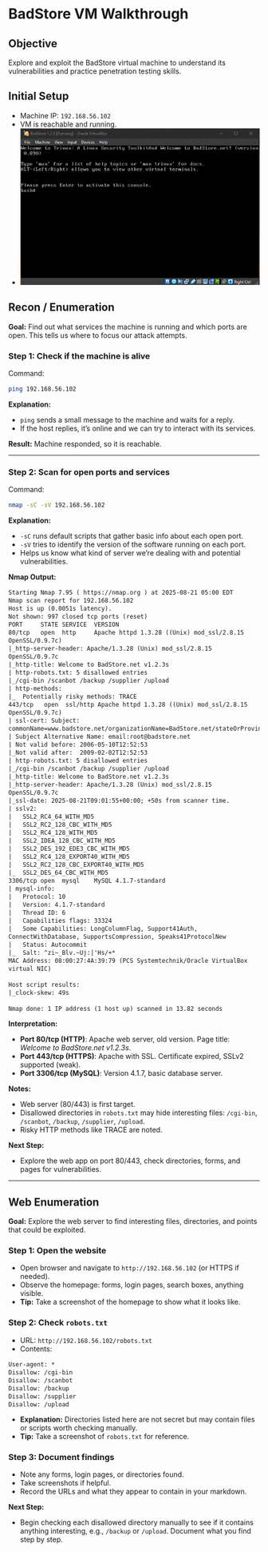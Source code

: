 # BadStore VM Walkthrough

## Objective

Explore and exploit the BadStore virtual machine to understand its vulnerabilities and practice penetration testing skills.

## Initial Setup

* Machine IP: `192.168.56.102`
* VM is reachable and running.
* ![BadStore VM Setup](screenshots/badstore1.png)


## Recon / Enumeration

**Goal:** Find out what services the machine is running and which ports are open. This tells us where to focus our attack attempts.

### Step 1: Check if the machine is alive

Command:

```bash
ping 192.168.56.102
```

**Explanation:**

* `ping` sends a small message to the machine and waits for a reply.
* If the host replies, it’s online and we can try to interact with its services.

**Result:** Machine responded, so it is reachable.

---

### Step 2: Scan for open ports and services

Command:

```bash
nmap -sC -sV 192.168.56.102
```

**Explanation:**

* `-sC` runs default scripts that gather basic info about each open port.
* `-sV` tries to identify the version of the software running on each port.
* Helps us know what kind of server we’re dealing with and potential vulnerabilities.

**Nmap Output:**

```
Starting Nmap 7.95 ( https://nmap.org ) at 2025-08-21 05:00 EDT
Nmap scan report for 192.168.56.102
Host is up (0.0051s latency).
Not shown: 997 closed tcp ports (reset)
PORT     STATE SERVICE  VERSION
80/tcp   open  http     Apache httpd 1.3.28 ((Unix) mod_ssl/2.8.15 OpenSSL/0.9.7c)
|_http-server-header: Apache/1.3.28 (Unix) mod_ssl/2.8.15 OpenSSL/0.9.7c
|_http-title: Welcome to BadStore.net v1.2.3s
| http-robots.txt: 5 disallowed entries 
|_/cgi-bin /scanbot /backup /supplier /upload
| http-methods: 
|_  Potentially risky methods: TRACE
443/tcp   open  ssl/http Apache httpd 1.3.28 ((Unix) mod_ssl/2.8.15 OpenSSL/0.9.7c)
| ssl-cert: Subject: commonName=www.badstore.net/organizationName=BadStore.net/stateOrProvinceName=Illinois/countryName=US
| Subject Alternative Name: email:root@badstore.net
| Not valid before: 2006-05-10T12:52:53
|_Not valid after:  2009-02-02T12:52:53
| http-robots.txt: 5 disallowed entries 
|_/cgi-bin /scanbot /backup /supplier /upload
|_http-title: Welcome to BadStore.net v1.2.3s
|_http-server-header: Apache/1.3.28 (Unix) mod_ssl/2.8.15 OpenSSL/0.9.7c
|_ssl-date: 2025-08-21T09:01:55+00:00; +50s from scanner time.
| sslv2: 
|   SSL2_RC4_64_WITH_MD5
|   SSL2_RC2_128_CBC_WITH_MD5
|   SSL2_RC4_128_WITH_MD5
|   SSL2_IDEA_128_CBC_WITH_MD5
|   SSL2_DES_192_EDE3_CBC_WITH_MD5
|   SSL2_RC4_128_EXPORT40_WITH_MD5
|   SSL2_RC2_128_CBC_EXPORT40_WITH_MD5
|_  SSL2_DES_64_CBC_WITH_MD5
3306/tcp open  mysql    MySQL 4.1.7-standard
| mysql-info: 
|   Protocol: 10
|   Version: 4.1.7-standard
|   Thread ID: 6
|   Capabilities flags: 33324
|   Some Capabilities: LongColumnFlag, Support41Auth, ConnectWithDatabase, SupportsCompression, Speaks41ProtocolNew
|   Status: Autocommit
|_  Salt: ^zi~_Blv.~Uj:|'Hs/+*
MAC Address: 08:00:27:4A:39:79 (PCS Systemtechnik/Oracle VirtualBox virtual NIC)

Host script results:
|_clock-skew: 49s

Nmap done: 1 IP address (1 host up) scanned in 13.82 seconds
```

**Interpretation:**

* **Port 80/tcp (HTTP)**: Apache web server, old version. Page title: *Welcome to BadStore.net v1.2.3s*.
* **Port 443/tcp (HTTPS)**: Apache with SSL. Certificate expired, SSLv2 supported (weak).
* **Port 3306/tcp (MySQL)**: Version 4.1.7, basic database server.

**Notes:**

* Web server (80/443) is first target.
* Disallowed directories in `robots.txt` may hide interesting files: `/cgi-bin`, `/scanbot`, `/backup`, `/supplier`, `/upload`.
* Risky HTTP methods like TRACE are noted.

**Next Step:**

* Explore the web app on port 80/443, check directories, forms, and pages for vulnerabilities.

---

## Web Enumeration

**Goal:** Explore the web server to find interesting files, directories, and points that could be exploited.

### Step 1: Open the website

* Open browser and navigate to `http://192.168.56.102` (or HTTPS if needed).
* Observe the homepage: forms, login pages, search boxes, anything visible.
* **Tip:** Take a screenshot of the homepage to show what it looks like.

### Step 2: Check `robots.txt`

* URL: `http://192.168.56.102/robots.txt`
* Contents:

```
User-agent: *
Disallow: /cgi-bin
Disallow: /scanbot
Disallow: /backup
Disallow: /supplier
Disallow: /upload
```

* **Explanation:** Directories listed here are not secret but may contain files or scripts worth checking manually.
* **Tip:** Take a screenshot of `robots.txt` for reference.

### Step 3: Document findings

* Note any forms, login pages, or directories found.
* Take screenshots if helpful.
* Record the URLs and what they appear to contain in your markdown.

**Next Step:**

* Begin checking each disallowed directory manually to see if it contains anything interesting, e.g., `/backup` or `/upload`. Document what you find step by step.



